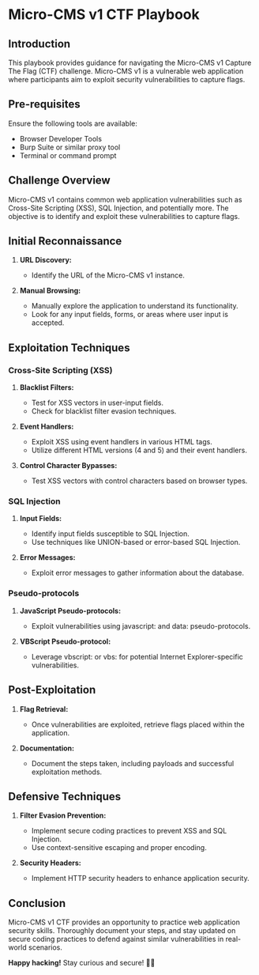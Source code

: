 # Micro-CMS v1 CTF Playbook

## Introduction

This playbook provides guidance for navigating the Micro-CMS v1 Capture The Flag (CTF) challenge. Micro-CMS v1 is a vulnerable web application where participants aim to exploit security vulnerabilities to capture flags.

## Pre-requisites

Ensure the following tools are available:

- Browser Developer Tools
- Burp Suite or similar proxy tool
- Terminal or command prompt

## Challenge Overview

Micro-CMS v1 contains common web application vulnerabilities such as Cross-Site Scripting (XSS), SQL Injection, and potentially more. The objective is to identify and exploit these vulnerabilities to capture flags.

## Initial Reconnaissance

1. **URL Discovery:**
   - Identify the URL of the Micro-CMS v1 instance.

2. **Manual Browsing:**
   - Manually explore the application to understand its functionality.
   - Look for any input fields, forms, or areas where user input is accepted.

## Exploitation Techniques

### Cross-Site Scripting (XSS)

1. **Blacklist Filters:**
   - Test for XSS vectors in user-input fields.
   - Check for blacklist filter evasion techniques.

2. **Event Handlers:**
   - Exploit XSS using event handlers in various HTML tags.
   - Utilize different HTML versions (4 and 5) and their event handlers.

3. **Control Character Bypasses:**
   - Test XSS vectors with control characters based on browser types.

### SQL Injection

1. **Input Fields:**
   - Identify input fields susceptible to SQL Injection.
   - Use techniques like UNION-based or error-based SQL Injection.

2. **Error Messages:**
   - Exploit error messages to gather information about the database.

### Pseudo-protocols

1. **JavaScript Pseudo-protocols:**
   - Exploit vulnerabilities using javascript: and data: pseudo-protocols.

2. **VBScript Pseudo-protocol:**
   - Leverage vbscript: or vbs: for potential Internet Explorer-specific vulnerabilities.

## Post-Exploitation

1. **Flag Retrieval:**
   - Once vulnerabilities are exploited, retrieve flags placed within the application.

2. **Documentation:**
   - Document the steps taken, including payloads and successful exploitation methods.

## Defensive Techniques

1. **Filter Evasion Prevention:**
   - Implement secure coding practices to prevent XSS and SQL Injection.
   - Use context-sensitive escaping and proper encoding.

2. **Security Headers:**
   - Implement HTTP security headers to enhance application security.

## Conclusion

Micro-CMS v1 CTF provides an opportunity to practice web application security skills. Thoroughly document your steps, and stay updated on secure coding practices to defend against similar vulnerabilities in real-world scenarios.

**Happy hacking!** Stay curious and secure! 🚀✨
